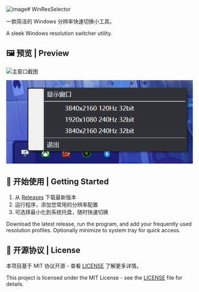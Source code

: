 ![image](https://github.com/user-attachments/assets/e91617f1-32c2-4b82-bbca-7808802e04e3)# WinResSelector

一款简洁的 Windows 分辨率快速切换小工具。

A sleek Windows resolution switcher utility.

## 🖼️ 预览 | Preview

![主窗口截图](https://github.com/user-attachments/assets/9c41a982-04d3-4756-83c9-1df7ffc0e1b5)

![托盘图标截图](tray.png)

## 🚀 开始使用 | Getting Started

1. 从 [Releases](https://github.com/fiko/WinResSelector/releases) 下载最新版本
2. 运行程序，添加您常用的分辨率配置
3. 可选择最小化到系统托盘，随时快速切换

Download the latest release, run the program, and add your frequently used resolution profiles. Optionally minimize to system tray for quick access.

## 📄 开源协议 | License

本项目基于 MIT 协议开源 - 查看 [LICENSE](LICENSE) 了解更多详情。

This project is licensed under the MIT License - see the [LICENSE](LICENSE) file for details.
